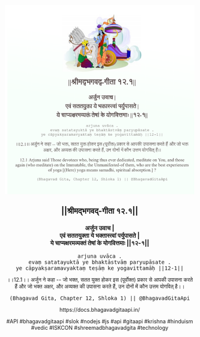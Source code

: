 <img src="../../asset/BG_12_1.png"/>
<center><h2>||श्रीमद्‍भगवद्‍-गीता १२.१||</h2>
<h3>अर्जुन उवाच |<br/>एवं सततयुक्ता ये भक्तास्त्वां पर्युपासते |<br/>ये चाप्यक्षरमव्यक्तं तेषां के योगवित्तमाः ||१२-१||</h3>
<pre>arjuna uvāca .<br/>evaṃ satatayuktā ye bhaktāstvāṃ paryupāsate .<br/>ye cāpyakṣaramavyaktaṃ teṣāṃ ke yogavittamāḥ ||12-1||</pre>
<p>।।12.1।। अर्जुन ने कहा -- जो भक्त, सतत युक्त होकर इस (पूर्वोक्त) प्रकार से आपकी उपासना करते हैं और जो भक्त अक्षर, और अव्यक्त की उपासना करते हैं, उन दोनों में कौन उत्तम योगवित् है।।</p>
<pre>(Bhagavad Gita, Chapter 12, Shloka 1) || @BhagavadGitaApi</pre><p>https://docs.bhagavadgitaapi.in/</p><p>#API #bhagavadgitaapi #slok #nodejs #js #api #gitaapi #krishna #hinduism #vedic #ISKCON #shreemadbhagavadgita #technology</p></center>